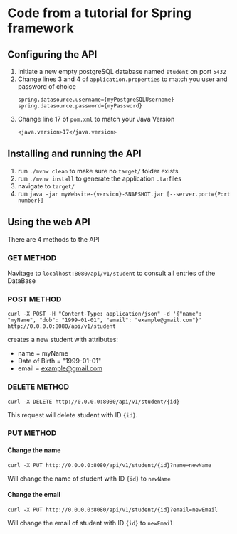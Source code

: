 # Code from a tutorial for Spring framework

## Configuring the API
1. Initiate a new empty postgreSQL database named `student` on port `5432`
2. Change lines 3 and 4 of `application.properties` to match you user and password of choice
    ```
    spring.datasource.username={myPostgreSQLUsername}
    spring.datasource.password={myPassword}
    ```
3. Change line 17 of `pom.xml` to match your Java Version
    ```
    <java.version>17</java.version>
    ```

## Installing and running the API
1. run `./mvnw clean` to make sure no `target/` folder exists
2. run `./mvnw install` to generate the application `.tar`files
3. navigate to `target/`
4. run `java -jar myWebsite-{version}-SNAPSHOT.jar [--server.port={Port number}]`

## Using the web API
There are 4 methods to the API
### GET METHOD
Navitage to `localhost:8080/api/v1/student` to consult all entries of the DataBase

### POST METHOD
`curl -X POST -H "Content-Type: application/json" -d '{"name": "myName", "dob": "1999-01-01", "email": "example@gmail.com"}' http://0.0.0.0:8080/api/v1/student`

creates a new student with attributes: 
* name = myName
* Date of Birth = "1999-01-01"
* email = example@gmail.com

### DELETE METHOD
`curl -X DELETE http://0.0.0.0:8080/api/v1/student/{id}`

This request will delete student with ID `{id}`.

### PUT METHOD
#### Change the name
`curl -X PUT http://0.0.0.0:8080/api/v1/student/{id}?name=newName`

Will change the name of student with ID `{id}` to `newName`

#### Change the email
`curl -X PUT http://0.0.0.0:8080/api/v1/student/{id}?email=newEmail`

Will change the email of student with ID `{id}` to `newEmail`


